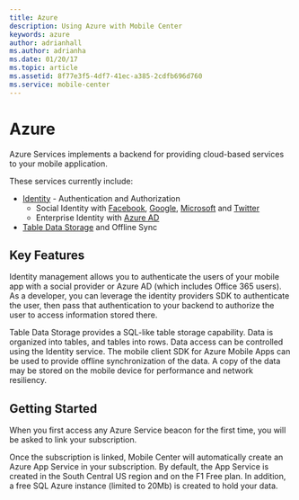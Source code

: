 ```yaml
---
title: Azure
description: Using Azure with Mobile Center
keywords: azure
author: adrianhall
ms.author: adrianha
ms.date: 01/20/17
ms.topic: article
ms.assetid: 8f77e3f5-4df7-41ec-a385-2cdfb696d760
ms.service: mobile-center
---
```


# Azure

Azure Services implements a backend for providing cloud-based services to your mobile application.

These services currently include:

* [Identity] - Authentication and Authorization
    * Social Identity with [Facebook], [Google], [Microsoft] and [Twitter]
    * Enterprise Identity with [Azure AD]
* [Table Data Storage] and Offline Sync

## Key Features

Identity management allows you to authenticate the users of your mobile app with a social provider or Azure AD (which includes Office 365 users).  As
a developer, you can leverage the identity providers SDK to authenticate the user, then pass that authentication to your backend to authorize the
user to access information stored there.

Table Data Storage provides a SQL-like table storage capability.  Data is organized into tables, and tables into rows.  Data access can be controlled
using the Identity service.   The mobile client SDK for Azure Mobile Apps can be used to provide offline synchronization of the data.  A copy of the
data may be stored on the mobile device for performance and network resiliency.

## Getting Started

When you first access any Azure Service beacon for the first time, you will be asked to link your subscription.

Once the subscription is linked, Mobile Center will automatically create an Azure App Service in your subscription.  By default, the App Service is
created in the South Central US region and on the F1 Free plan.  In addition, a free SQL Azure instance (limited to 20Mb) is created to hold your
data.

[Identity]: identity/index.md
[Facebook]: identity/facebook.md
[Google]: identity/google.md
[Microsoft]: identity/microsoft.md
[Twitter]: identity/twitter.md
[Azure AD]: identity/azuread.md
[Table Data Storage]: tables/index.md
